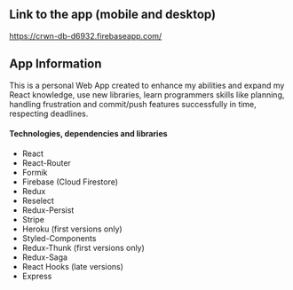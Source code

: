 ## Link to the app (mobile and desktop)

https://crwn-db-d6932.firebaseapp.com/

## App Information

This is a personal Web App created to enhance my abilities and expand my React knowledge, use new libraries, learn programmers skills like planning, handling frustration and commit/push features successfully in time, respecting deadlines.

#### Technologies, dependencies and libraries

- React
- React-Router
- Formik
- Firebase (Cloud Firestore)
- Redux
- Reselect
- Redux-Persist
- Stripe
- Heroku (first versions only)
- Styled-Components
- Redux-Thunk (first versions only)
- Redux-Saga
- React Hooks (late versions)
- Express
